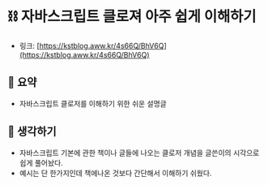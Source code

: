 # ⛓️ 자바스크립트 클로져 아주 쉽게 이해하기

- 링크: [https://kstblog.aww.kr/4s66Q/BhV6Q](https://kstblog.aww.kr/4s66Q/BhV6Q)

## 📝 요약 
- 자바스크립트 클로저를 이해하기 위한 쉬운 설명글  


## 🤔 생각하기   
- 자바스크립트 기본에 관한 책이나 글들에 나오는 클로저 개념을 글쓴이의 시각으로 쉽게 풀어놨다.  
- 예시는 단 한가지인데 책에나온 것보다 간단해서 이해하기 쉬웠다.  